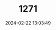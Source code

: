 ---
title: "1271"
category: "Andinomys edax"
draft: false
date: 2024-02-22 13:03:49
languages:
  German: ["Andenmaus", "El Cabrado-Andenmaus"]
  English: ["Andean Mouse"]
---